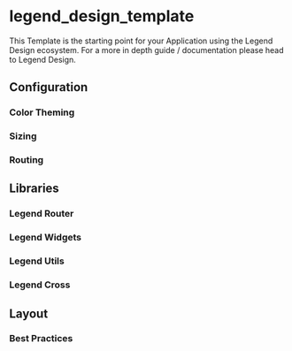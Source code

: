 # legend_design_template

This Template is the starting point for your Application using the Legend Design ecosystem. For a more in depth guide / documentation please head
to Legend Design.

## Configuration

### Color Theming

### Sizing 

### Routing

## Libraries

### Legend Router

### Legend Widgets

### Legend Utils

### Legend Cross

## Layout

### Best Practices